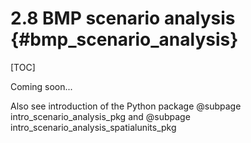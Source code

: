 2.8 BMP scenario analysis {#bmp_scenario_analysis}
======================================================

[TOC]

Coming soon...

Also see introduction of the Python package @subpage intro_scenario_analysis_pkg
and @subpage intro_scenario_analysis_spatialunits_pkg
